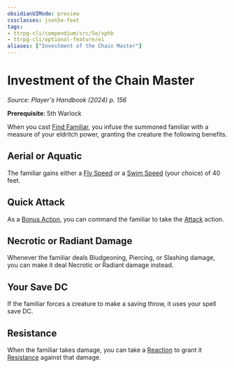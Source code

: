 ```yaml
---
obsidianUIMode: preview
cssclasses: json5e-feat
tags:
- ttrpg-cli/compendium/src/5e/xphb
- ttrpg-cli/optional-feature/ei
aliases: ["Investment of the Chain Master"]
---
```

# Investment of the Chain Master
*Source: Player's Handbook (2024) p. 156*  

**Prerequisite**: 5th Warlock

When you cast [Find Familiar](3-Mechanics/CLI/spells/find-familiar-xphb.md), you infuse the summoned familiar with a measure of your eldritch power, granting the creature the following benefits.

## Aerial or Aquatic

The familiar gains either a [Fly Speed](3-Mechanics/CLI/rules/variant-rules/fly-speed-xphb.md) or a [Swim Speed](3-Mechanics/CLI/rules/variant-rules/swim-speed-xphb.md) (your choice) of 40 feet.

## Quick Attack

As a [Bonus Action](3-Mechanics/CLI/rules/variant-rules/bonus-action-xphb.md), you can command the familiar to take the [Attack](3-Mechanics/CLI/rules/actions.md#Attack) action.

## Necrotic or Radiant Damage

Whenever the familiar deals Bludgeoning, Piercing, or Slashing damage, you can make it deal Necrotic or Radiant damage instead.

## Your Save DC

If the familiar forces a creature to make a saving throw, it uses your spell save DC.

## Resistance

When the familiar takes damage, you can take a [Reaction](3-Mechanics/CLI/rules/variant-rules/reaction-xphb.md) to grant it [Resistance](3-Mechanics/CLI/rules/variant-rules/resistance-xphb.md) against that damage.
